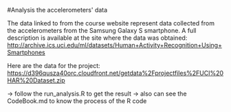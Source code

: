 #Analysis the accelerometers' data 

The data linked to from the course website represent data collected from the accelerometers from the Samsung Galaxy S smartphone. A full description is available at the site where the data was obtained: 
http://archive.ics.uci.edu/ml/datasets/Human+Activity+Recognition+Using+Smartphones 

Here are the data for the project:   
https://d396qusza40orc.cloudfront.net/getdata%2Fprojectfiles%2FUCI%20HAR%20Dataset.zip

-> follow the run_analysis.R to get the result
-> also can see the CodeBook.md to know the process of the R code

